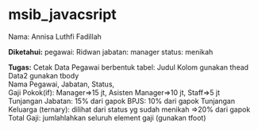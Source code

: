 # msib_javacsript

Nama: Annisa Luthfi Fadillah

**Diketahui:**
pegawai: Ridwan 
jabatan: manager 
status: menikah  

**Tugas:**
Cetak Data Pegawai berbentuk tabel: 
Judul Kolom gunakan thead 
Data2 gunakan tbody  
Nama Pegawai, Jabatan, Status,  
Gaji Pokok(if): Manager=>15 jt, Asisten Manager=>10 jt, Staff=>5 jt  
Tunjangan Jabatan: 15% dari gapok 
BPJS: 10% dari gapok 
Tunjangan Keluarga (ternary): dilihat dari status yg sudah menikah =>20% dari gapok 
Total Gaji: jumlahlahkan seluruh element gaji (gunakan tfoot) 
